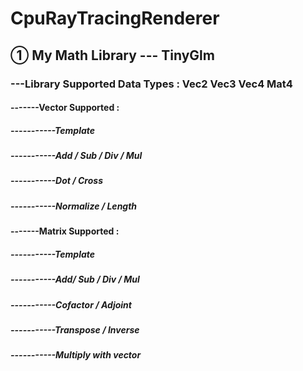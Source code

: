 # CpuRayTracingRenderer
 
## ① My Math Library --- TinyGlm
### ---Library Supported Data Types : Vec2 Vec3 Vec4 Mat4
#### -------Vector Supported :
##### -----------Template
##### -----------Add / Sub / Div / Mul
##### -----------Dot / Cross
##### -----------Normalize / Length

#### -------Matrix Supported :
##### -----------Template
##### -----------Add/ Sub / Div / Mul
##### -----------Cofactor / Adjoint
##### -----------Transpose / Inverse
##### -----------Multiply with vector